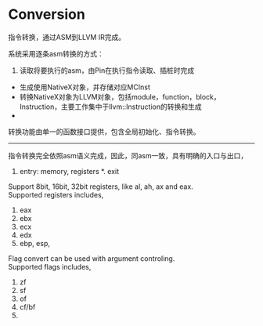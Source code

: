 # Conversion

指令转换，通过ASM到LLVM IR完成。

系统采用逐条asm转换的方式：
1. 读取将要执行的asm，由Pin在执行指令读取、插桩时完成
* 生成使用NativeX对象，并存储对应MCInst
* 转换NativeX对象为LLVM对象，包括module，function，block，Instruction，主要工作集中于llvm::Instruction的转换和生成
* 


转换功能由单一的函数接口提供，包含全局初始化、指令转换。

***

指令转换完全依照asm语义完成，因此，同asm一致，具有明确的入口与出口，  
1.  entry: memory, registers
*.  exit


Support 8bit, 16bit, 32bit registers, like al, ah, ax and eax.  
Supported registers includes,
1.  eax
2.  ebx
3.  ecx
4.  edx
5.  ebp, esp, 

Flag convert can be used with argument controling.  
Supported flags includes,  
1.  zf
2.  sf
3.  of
4.  cf/bf 
5.  


